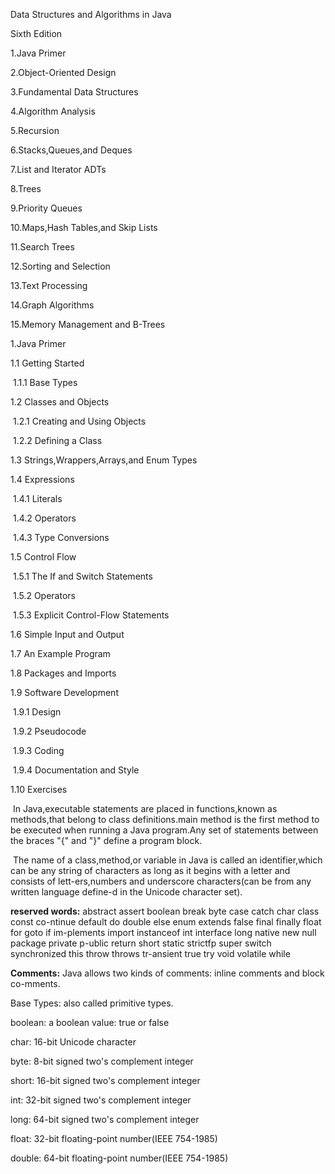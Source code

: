 Data Structures and Algorithms in Java  

Sixth Edition 

1.Java Primer

2.Object-Oriented Design

3.Fundamental Data Structures

4.Algorithm Analysis

5.Recursion

6.Stacks,Queues,and Deques

7.List and Iterator ADTs

8.Trees

9.Priority Queues

10.Maps,Hash Tables,and Skip Lists

11.Search Trees

12.Sorting and Selection

13.Text Processing

14.Graph Algorithms

15.Memory Management and B-Trees



1.Java Primer

1.1 Getting Started

​		1.1.1 Base Types

1.2 Classes and Objects

​		1.2.1 Creating and Using Objects

​		1.2.2 Defining a Class

1.3 Strings,Wrappers,Arrays,and Enum Types

1.4 Expressions

​		1.4.1 Literals

​		1.4.2 Operators

​		1.4.3 Type Conversions

1.5 Control Flow

​		1.5.1 The If and Switch Statements

​		1.5.2 Operators

​		1.5.3 Explicit Control-Flow Statements

1.6 Simple Input and Output

1.7 An Example Program

1.8 Packages and Imports

1.9 Software Development

​		1.9.1 Design

​		1.9.2 Pseudocode

​		1.9.3 Coding

​		1.9.4 Documentation and Style

1.10 Exercises

​	In Java,executable statements are placed in functions,known as methods,that belong to class definitions.main method is the first method to be executed when running a Java program.Any set of statements between the braces "{" and "}" define a program block.

​	The name of a class,method,or variable in Java is called an identifier,which can be any string of characters as long as it begins with a letter and consists of lett-ers,numbers and underscore characters(can be from any written language define-d in the Unicode character set). 

**reserved words:** abstract assert boolean break byte case catch char class const co-ntinue default do double else enum extends false final finally float for goto if im-plements import instanceof int interface long native new null package private p-ublic return short static strictfp super switch synchronized this throw throws tr-ansient true try void volatile while

**Comments:** Java allows two kinds of comments: inline comments and block co-mments.

Base Types: also called primitive types.

boolean: a boolean value: true or false

char: 16-bit Unicode character

byte: 8-bit signed two's complement integer

short: 16-bit signed two's complement integer

int: 32-bit signed two's complement integer

long: 64-bit signed two's complement integer

float: 32-bit floating-point number(IEEE 754-1985)

double: 64-bit floating-point number(IEEE 754-1985)



